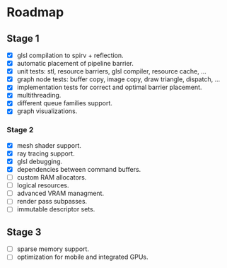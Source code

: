 # Roadmap

## Stage 1
- [x] glsl compilation to spirv + reflection.<br/>
- [x] automatic placement of pipeline barrier.<br/>
- [x] unit tests: stl, resource barriers, glsl compiler, resource cache, ...<br/>
- [x] graph node tests: buffer copy, image copy, draw triangle, dispatch, ...<br/>
- [x] implementation tests for correct and optimal barrier placement.<br/>
- [x] multithreading.<br/>
- [x] different queue families support.<br/>
- [x] graph visualizations.<br/>

### Stage 2
- [x] mesh shader support.<br/>
- [x] ray tracing support.<br/>
- [x] glsl debugging.<br/>
- [x] dependencies between command buffers.<br/>
- [ ] custom RAM allocators.<br/>
- [ ] logical resources.<br/>
- [ ] advanced VRAM managment.<br/>
- [ ] render pass subpasses.<br/>
- [ ] immutable descriptor sets.<br/>

## Stage 3
- [ ] sparse memory support.<br/>
- [ ] optimization for mobile and integrated GPUs.<br/>
